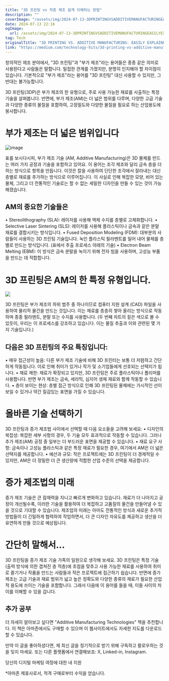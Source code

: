 ```yaml
---
title: "3D 프린팅 vs 적층 제조 쉽게 이해하는 방법"
description: ""
coverImage: "/assets/img/2024-07-13-3DPRINTINGVSADDITIVEMANUFACTURINGEASILYEXPLAINED_0.png"
date: 2024-07-13 22:16
ogImage: 
  url: /assets/img/2024-07-13-3DPRINTINGVSADDITIVEMANUFACTURINGEASILYEXPLAINED_0.png
tag: Tech
originalTitle: "3D PRINTING VS. ADDITIVE MANUFACTURING: EASILY EXPLAINED"
link: "https://medium.com/technology-hits/3d-printing-vs-additive-manufacturing-easily-explained-5ce5a7f5688b"
---
```



창의적인 제조 분야에서, "3D 프린팅"과 "부가 제조"라는 용어들은 종종 같은 의미로 사용된다고 사람들은 말합니다. 밀접한 관계를 가졌지만, 분명히 인지해야 할 차이점이 있습니다. 기본적으로 "부가 제조"라는 용어를 "3D 프린팅" 대신 사용할 수 있지만, 그 반대는 불가능합니다.

3D 프린팅(3DP)은 부가 제조의 한 유형으로, 주로 사용 가능한 재료를 사출하는 특정 기술을 살펴봅니다. 반면에, 부가 제조(AM)는 더 넓은 범위를 다루며, 다양한 고급 기술과 다양한 종류의 물질을 포함하여, 고정밀도와 다양한 물질을 필요로 하는 산업용도에 봉사합니다.

# 부가 제조는 더 넓은 범위입니다

![image](/assets/img/2024-07-13-3DPRINTINGVSADDITIVEMANUFACTURINGEASILYEXPLAINED_0.png)

<div class="content-ad"></div>

표를 보시다시피, 부가 제조 기술 (AM, Additive Manufacturing)은 3D 물체를 만드는 여러 가지 공정과 기술을 포함하고 있어요. 이 용어는 조각 제조와 달리 금속 층을 더하는 방식으로 항목을 만듭니다. 이것은 칼을 사용하여 단단한 조각에서 잘라내는 대신 층별로 재료를 추가하는 방식으로 이루어집니다. 이 사실로 인해 복잡한 모양, 비어 있는 물체, 그리고 더 전통적인 기술로는 할 수 없는 세밀한 디자인을 만들 수 있는 것이 가능해졌습니다.

## AM의 중요한 기술들은

• Stereolithography (SLA): 레이저를 사용해 액체 수지를 층별로 고체화합니다.
• Selective Laser Sintering (SLS): 레이저를 사용해 플라스틱이나 금속과 같은 분말 재료를 결합시키는 방식입니다.
• Fused Deposition Modeling (FDM): 대부분의 사람들이 사용하는 3D 프린팅 기술입니다. 녹인 플라스틱 필라멘트를 밀어 내어 물체를 층별로 만드는 방식입니다. (표에서 추출 프로세스 아래의 기술)
• Electron Beam Melting (EBM): 이 방식은 금속 분말을 녹이기 위해 전자 빔을 사용하며, 고성능 부품을 만드는 데 적합합니다.

# 3D 프린팅은 AM의 한 특정 유형입니다.

<div class="content-ad"></div>

<img src="/assets/img/2024-07-13-3DPRINTINGVSADDITIVEMANUFACTURINGEASILYEXPLAINED_1.png" />

3D 프린팅은 부가 제조의 하위 범주 중 하나이므로 컴퓨터 지원 설계 (CAD) 파일을 사용하여 물리적 물건을 만드는 것입니다. 이는 재료를 층층히 쌓아 올리는 방식으로 작동하며 종종 필라멘트, 분말 또는 수지를 사용합니다. (두 번째 차트의 짙은 색으로 볼 수 있듯이, 우리는 이 프로세스를 강조하고 있습니다. 이는 물질 추출과 이와 관련된 몇 가지 기술입니다.)

## 다음은 3D 프린팅의 주요 특징입니다:

• 매우 접근성이 높음: 다른 부가 제조 기술에 비해 3D 프린터는 보통 더 저렴하고 간단하게 작동됩니다. 이로 인해 취미가 있거나 작가 및 소기업들에게 선호되는 선택지가 됩니다.
• 재료 제한: 재료가 확장되고 있지만, 3D 프린팅은 주로 플라스틱이나 폴리머를 사용합니다. 반면 부가 제조는 금속, 세라믹, 심지어 생체 재료와 함께 작동할 수 있습니다.
• 층이 보이는 현상: 층별 접근 방식으로 인해 3D 프린팅된 물체에는 가시적인 선이 보일 수 있거나 약간 질감있는 표면을 가질 수 있습니다.

<div class="content-ad"></div>

# 올바른 기술 선택하기

3D 프린팅과 증가 제조법 사이에서 선택할 때 다음 요소들을 고려해 보세요:
• 디자인의 복잡성: 복잡한 세부 사항의 경우, 두 기술 모두 효과적으로 작동할 수 있습니다. 그러나 추가 제조(AM) 공정 중 일부는 더 부드러운 표면을 제공할 수 있습니다.
• 재료 요구 사항: 금속이나 고성능 플라스틱과 같은 특정 재료가 필요한 경우, 여기에서 AM은 더 넓은 선택지를 제공합니다.
• 예산과 규모: 작은 프로젝트에는 3D 프린팅이 더 경제적일 수 있지만, AM은 더 정밀한 더 큰 생산량에 적합한 산업 수준의 선택을 제공합니다.

# 증가 제조법의 미래

증가 제조 기술은 큰 잠재력을 지니고 빠르게 변화하고 있습니다. 재료가 더 나아지고 공정이 개선될수록, 이러한 기술을 활용하여 더 복잡하고 고품질의 물건을 만들어낼 수 있을 것으로 기대할 수 있습니다. 제조업의 미래는 아마도 전통적인 방식과 새로운 추가적 방법들이 더 긴밀하게 협력하여 작업하면서, 더 큰 디자인 자유도를 제공하고 생산을 더 유연하게 만들 것으로 예상됩니다.

<div class="content-ad"></div>

# 간단히 말해서...

3D 프린팅을 증가 제조 기술 가족의 일원으로 생각해 보세요. 3D 프린팅은 특정 기술(출력 방식에 의한 겹쳐진 층 적층)에 초점을 맞추고 사용 가능한 재료를 사용하여 취미로 즐기거나 작품을 만드는 사람들과 작은 프로젝트에 접근하기 쉽습니다. 반면에 증가 제조는 고급 기술과 재료 범위가 넓고 높은 정확도와 다양한 종류의 재료가 필요한 산업적 용도에 쓰이는 기술을 포함합니다. 그래서 다음에 이 용어를 들을 때, 이들 사이의 차이를 이해할 수 있을 겁니다.

## 추가 공부

더 자세히 알아보고 싶다면 "Additive Manufacturing Technologies" 책을 추천합니다. 이 책은 아마존에서도 구매할 수 있으며 이 웹사이트에서도 자세한 지도를 다운로드할 수 있습니다.

<div class="content-ad"></div>

만약 이 글을 좋아하셨다면, 제 최신 글을 정기적으로 받기 위해 구독하고 팔로우하는 것을 잊지 마세요. 또는 다른 플랫폼에서 연결해보죠: X, Linked-in, Instagram.

당신의 디지털 마케팅 여정에 대한 내 지원

*아마존 제휴사로서, 적격 구매로부터 수익을 얻습니다.